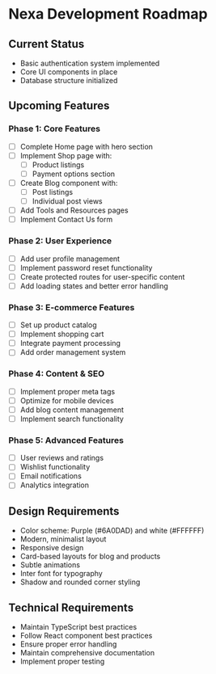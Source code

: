# Nexa Development Roadmap

## Current Status
- Basic authentication system implemented
- Core UI components in place
- Database structure initialized

## Upcoming Features

### Phase 1: Core Features
- [ ] Complete Home page with hero section
- [ ] Implement Shop page with:
  - [ ] Product listings
  - [ ] Payment options section
- [ ] Create Blog component with:
  - [ ] Post listings
  - [ ] Individual post views
- [ ] Add Tools and Resources pages
- [ ] Implement Contact Us form

### Phase 2: User Experience
- [ ] Add user profile management
- [ ] Implement password reset functionality
- [ ] Create protected routes for user-specific content
- [ ] Add loading states and better error handling

### Phase 3: E-commerce Features
- [ ] Set up product catalog
- [ ] Implement shopping cart
- [ ] Integrate payment processing
- [ ] Add order management system

### Phase 4: Content & SEO
- [ ] Implement proper meta tags
- [ ] Optimize for mobile devices
- [ ] Add blog content management
- [ ] Implement search functionality

### Phase 5: Advanced Features
- [ ] User reviews and ratings
- [ ] Wishlist functionality
- [ ] Email notifications
- [ ] Analytics integration

## Design Requirements
- Color scheme: Purple (#6A0DAD) and white (#FFFFFF)
- Modern, minimalist layout
- Responsive design
- Card-based layouts for blog and products
- Subtle animations
- Inter font for typography
- Shadow and rounded corner styling

## Technical Requirements
- Maintain TypeScript best practices
- Follow React component best practices
- Ensure proper error handling
- Maintain comprehensive documentation
- Implement proper testing